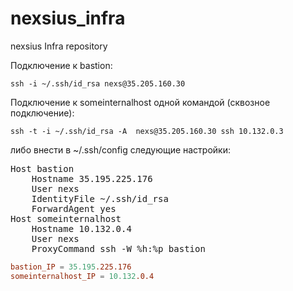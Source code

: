 # nexsius_infra
nexsius Infra repository

Подключение к bastion:
```console
ssh -i ~/.ssh/id_rsa nexs@35.205.160.30
```

Подключение к someinternalhost одной командой (сквозное подключение):
```console
ssh -t -i ~/.ssh/id_rsa -A  nexs@35.205.160.30 ssh 10.132.0.3
```
либо внести в ~/.ssh/config следующие настройки:

<pre>
Host bastion
    Hostname 35.195.225.176
    User nexs
    IdentityFile ~/.ssh/id_rsa
    ForwardAgent yes
Host someinternalhost
    Hostname 10.132.0.4
    User nexs
    ProxyCommand ssh -W %h:%p bastion
</pre>

```conf
bastion_IP = 35.195.225.176
someinternalhost_IP = 10.132.0.4
```


